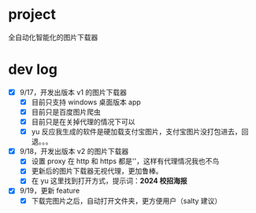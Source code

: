 # project
全自动化智能化的图片下载器

#  dev log
- [x] 9/17，开发出版本 v1 的图片下载器
  - [x] 目前只支持 windows 桌面版本 app
  - [x] 目前只是百度图片爬虫
  - [x] 目前只是在关掉代理的情况下可以   
  - [x] yu 反应我生成的软件是硬加载支付宝图片，支付宝图片没打包进去，回退。。。 

- [x] 9/18，开发出版本 v2 的图片下载器
  - [x] 设置 proxy 在 http 和 https 都是''，这样有代理情况我也不鸟
  - [x] 更新后的图片下载器无视代理，更加鲁棒。  
  - [x] 在 yu 这里找到打开方式，提示词：**2024 校招海报** 

- [x] 9/19，更新 feature
  - [x] 下载完图片之后，自动打开文件夹，更方便用户（salty 建议） 
